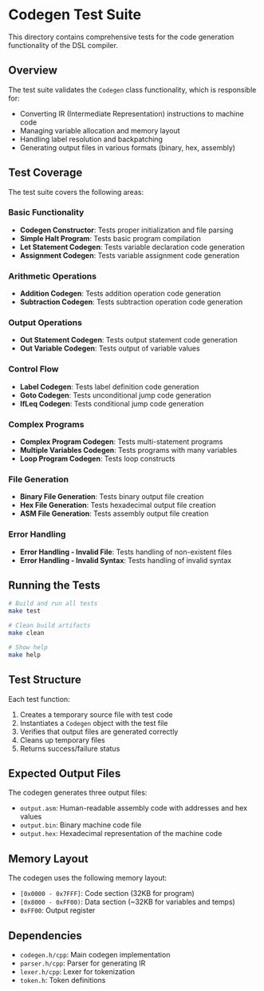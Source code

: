 # Codegen Test Suite

This directory contains comprehensive tests for the code generation functionality of the DSL compiler.

## Overview

The test suite validates the `Codegen` class functionality, which is responsible for:
- Converting IR (Intermediate Representation) instructions to machine code
- Managing variable allocation and memory layout
- Handling label resolution and backpatching
- Generating output files in various formats (binary, hex, assembly)

## Test Coverage

The test suite covers the following areas:

### Basic Functionality
- **Codegen Constructor**: Tests proper initialization and file parsing
- **Simple Halt Program**: Tests basic program compilation
- **Let Statement Codegen**: Tests variable declaration code generation
- **Assignment Codegen**: Tests variable assignment code generation

### Arithmetic Operations
- **Addition Codegen**: Tests addition operation code generation
- **Subtraction Codegen**: Tests subtraction operation code generation

### Output Operations
- **Out Statement Codegen**: Tests output statement code generation
- **Out Variable Codegen**: Tests output of variable values

### Control Flow
- **Label Codegen**: Tests label definition code generation
- **Goto Codegen**: Tests unconditional jump code generation
- **IfLeq Codegen**: Tests conditional jump code generation

### Complex Programs
- **Complex Program Codegen**: Tests multi-statement programs
- **Multiple Variables Codegen**: Tests programs with many variables
- **Loop Program Codegen**: Tests loop constructs

### File Generation
- **Binary File Generation**: Tests binary output file creation
- **Hex File Generation**: Tests hexadecimal output file creation
- **ASM File Generation**: Tests assembly output file creation

### Error Handling
- **Error Handling - Invalid File**: Tests handling of non-existent files
- **Error Handling - Invalid Syntax**: Tests handling of invalid syntax

## Running the Tests

```bash
# Build and run all tests
make test

# Clean build artifacts
make clean

# Show help
make help
```

## Test Structure

Each test function:
1. Creates a temporary source file with test code
2. Instantiates a `Codegen` object with the test file
3. Verifies that output files are generated correctly
4. Cleans up temporary files
5. Returns success/failure status

## Expected Output Files

The codegen generates three output files:
- `output.asm`: Human-readable assembly code with addresses and hex values
- `output.bin`: Binary machine code file
- `output.hex`: Hexadecimal representation of the machine code

## Memory Layout

The codegen uses the following memory layout:
- `[0x0000 - 0x7FFF]`: Code section (32KB for program)
- `[0x8000 - 0xFF00)`: Data section (~32KB for variables and temps)
- `0xFF00`: Output register

## Dependencies

- `codegen.h/cpp`: Main codegen implementation
- `parser.h/cpp`: Parser for generating IR
- `lexer.h/cpp`: Lexer for tokenization
- `token.h`: Token definitions 